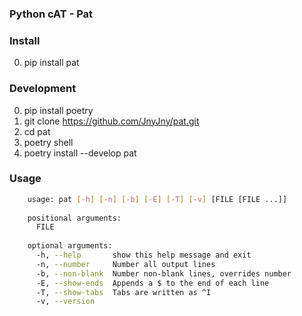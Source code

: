 ### Python cAT - Pat

### Install

0. pip install pat

### Development

0. pip install poetry
1. git clone https://github.com/JnyJny/pat.git
2. cd pat
3. poetry shell
4. poetry install --develop pat

### Usage

```bash
    usage: pat [-h] [-n] [-b] [-E] [-T] [-v] [FILE [FILE ...]]
    
    positional arguments:
      FILE
    
    optional arguments:
      -h, --help       show this help message and exit
      -n, --number     Number all output lines
      -b, --non-blank  Number non-blank lines, overrides number
      -E, --show-ends  Appends a $ to the end of each line
      -T, --show-tabs  Tabs are written as ^I
      -v, --version
```


